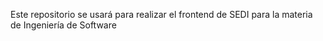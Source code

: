 Este repositorio se usará para realizar el frontend de SEDI para la materia de Ingeniería de Software